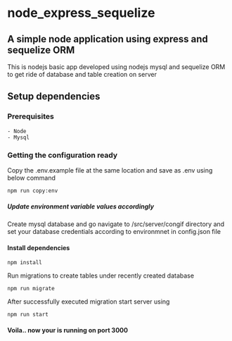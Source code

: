 # node_express_sequelize
## A simple node application using express and sequelize ORM
This is nodejs basic app developed using nodejs mysql and sequelize ORM to get ride of database and table creation on server

## Setup dependencies

 ### Prerequisites
    - Node
    - Mysql
 ### Getting the configuration ready

Copy the .env.example file at the same location and save as .env using below command

    npm run copy:env
        
##### Update environment variable values accordingly

Create mysql database and go navigate to /src/server/congif directory and set your database credentials according to environmnet in config.json file

#### Install dependencies
    npm install
    
Run migrations to create tables under recently created database

    npm run migrate
    
After successfully executed migration start server using

    npm run start

#### Voila.. now your is running on port 3000